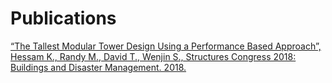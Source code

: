 # Publications

[“The Tallest Modular Tower Design Using a Performance Based Approach”, Hessam K., Randy M., David T., Wenjin S., Structures Congress 2018: Buildings and Disaster Management. 2018.](https://ascelibrary.org/doi/pdf/10.1061/9780784481325.018)
